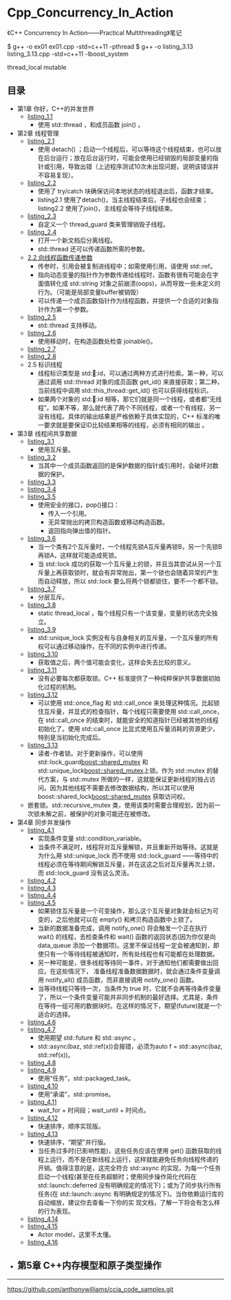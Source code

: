 # Cpp_Concurrency_In_Action
《C++ Concurrency In Action——Practical Multithreading》笔记

$ g++ -o ex01 ex01.cpp -std=c++11 -pthread
$ g++ -o listing_3.13 listing_3.13.cpp -std=c++11 -lboost_system

thread_local mutable

## 目录
- 第1章 你好，C++的并发世界
	- [listing_1.1](listing_1.1.cpp)
		- 使用 std::thread ，和成员函数 join() 。
- 第2章 线程管理
	- [listing_2.1](listing_2.1.cpp)
		- 使用 detach() ；启动一个线程后，可以等待这个线程结束，也可以放在后台运行；放在后台运行时，可能会使用已经销毁的局部变量的指针或引用，导致出错（上述程序测试10次未出现问题，说明该错误并不容易复现）。
    - [listing_2.2](listing_2.2.cpp)
    	- 使用了 try/catch 块确保访问本地状态的线程退出后，函数才结束。
    	- listing2.1 使用了detach()，当主线程结束后，子线程也会结束；listing2.2 使用了join()，主线程会等待子线程结束。
    - [listing_2.3](listing_2.3.cpp)
    	- 自定义一个 thread_guard 类来管理销毁子线程。
    - [listing_2.4](listing_2.4.cpp)
    	- 打开一个新文档后分离线程。
    	- std::thread 还可以传递函数所需的参数。
    - [2.2 向线程函数传递参数](2.2.cpp)
    	- 传参时，引用会被复制进线程中；如需使用引用，请使用 std::ref。
    	- 指向动态变量的指针作为参数传递给线程时，函数有很有可能会在字面值转化成 std::string 对象之前崩溃(oops)，从而导致一些未定义的行为。（可能是局部变量buffer被销毁）
    	- 可以传递一个成员函数指针作为线程函数，并提供一个合适的对象指针作为第一个参数。
    - [listing_2.5](listing_2.5.cpp)
    	- std::thread 支持移动。
    - [listing_2.6](listing_2.6.cpp)
    	- 使用移动时，在构造函数处检查 joinable()。
    - [listing_2.7](listing_2.7.cpp)
    - [listing_2.8](listing_2.8.cpp)
    - 2.5 标识线程
    	- 线程标识类型是 std::thread::id，可以通过两种方式进行检索。第一种，可以通过调用 std::thread 对象的成员函数 get_id() 来直接获取；第二种，当前线程中调用 std::this_thread::get_id() 也可以获得线程标识。
    	- 如果两个对象的 std::thread::id 相等，那它们就是同一个线程，或者都“无线程”。如果不等，那么就代表了两个不同线程，或者一个有线程，另一没有线程。具体的输出结果是严格依赖于具体实现的，C++ 标准的唯一要求就是要保证ID比较结果相等的线程，必须有相同的输出 。
- 第3章 线程间共享数据
	- [listing_3.1](listing_3.1.cpp)
		- 使用互斥量。
	- [listing_3.2](listing_3.2.cpp)
		- 当其中一个成员函数返回的是保护数据的指针或引用时，会破坏对数据的保护。
    - [listing_3.3](listing_3.3.cpp)
    - [listing_3.4](listing_3.4.cpp)
    - [listing_3.5](listing_3.5.cpp)
        - 使用安全的接口，pop()接口：
        	- 传入一个引用。
        	- 无异常抛出的拷贝构造函数或移动构造函数。
        	- 返回指向弹出值的指针。
    - [listing_3.6](listing_3.6.cpp)
        - 当一个类有2个互斥量时，一个线程先锁A互斥量再锁B，另一个先锁B再锁A，这样就可能造成死锁。
        - 当 std::lock 成功的获取一个互斥量上的锁，并且当其尝试从另一个互斥量上再获取锁时，就会有异常抛出，第一个锁也会随着异常的产生而自动释放，所以 std::lock 要么将两个锁都锁住，要不一个都不锁。
    - [listing_3.7](listing_3.7.cpp)
        - 分层互斥。
    - [listing_3.8](listing_3.8.cpp)
        - static thread_local ，每个线程只有一个该变量，变量的状态完全独立。
    - [listing_3.9](listing_3.9.cpp)
        - std::unique_lock 实例没有与自身相关的互斥量，一个互斥量的所有权可以通过移动操作，在不同的实例中进行传递。
    - [listing_3.10](listing_3.10.cpp)
        - 获取值之后，两个值可能会变化，这样会失去比较的意义。
    - [listing_3.11](listing_3.11.cpp)
        - 没有必要每次都获取锁。C++ 标准提供了一种纯粹保护共享数据初始化过程的机制。
    - [listing_3.12](listing_3.12.cpp)
        - 可以使用 std::once_flag 和 std::call_once 来处理这种情况。比起锁住互斥量，并显式的检查指针，每个线程只需要使用 std::call_once，在 std::call_once 的结束时，就能安全的知道指针已经被其他的线程初始化了。使用 std::call_once 比显式使用互斥量消耗的资源更少，特别是当初始化完成后。
    - [listing_3.13](listing_3.13.cpp)
        - 读者-作者锁。对于更新操作，可以使用 std::lock_guard<boost::shared_mutex> 和 std::unique_lock<boost::shared_mutex>上锁。作为 std::mutex 的替代方案，与 std::mutex 所做的一样，这就能保证更新线程的独占访问。因为其他线程不需要去修改数据结构，所以其可以使用 boost::shared_lock<boost::shared_mutex> 获取访问权。
    - 嵌套锁。std::recursive_mutex 类，使用该类时需要合理规划，因为前一次锁未解之前，被保护的对象可能还在被修改。
- 第4章 同步并发操作
	- [listing_4.1](listing_4.1.cpp)
		- 实现条件变量 std::condition_variable。
		- 当条件不满足时，线程将对互斥量解锁，并且重新开始等待。这就是为什么用 std::unique_lock 而不使用 std::lock_guard ——等待中的线程必须在等待期间解锁互斥量，并在这这之后对互斥量再次上锁，而 std::lock_guard 没有这么灵活。
	- [listing_4.2](listing_4.2.cpp)
	- [listing_4.3](listing_4.3.cpp)
	- [listing_4.4](listing_4.4.cpp)
	- [listing_4.5](listing_4.5.cpp)
		- 如果锁住互斥量是一个可变操作，那么这个互斥量对象就会标记为可变的，之后他就可以在 empty() 和拷贝构造函数中上锁了。
		- 当新的数据准备完成，调用 notify_one() 将会触发一个正在执行 wait() 的线程，去检查条件和 wait() 函数的返回状态(因为你仅是向 data_queue 添加一个数据项)。这里不保证线程一定会被通知到，即使只有一个等待线程被通知时，所有处线程也有可能都在处理数据。
		- 另一种可能是，很多线程等待同一事件，对于通知他们都需要做出回应。在这些情况下， 准备线程准备数据数据时，就会通过条件变量调用 notify_all() 成员函数，而非直接调用 notify_one() 函数。
		- 当等待线程只等待一次，当条件为 true 时，它就不会再等待条件变量了，所以一个条件变量可能并非同步机制的最好选择。尤其是，条件在等待一组可用的数据块时。在这样的情况下，期望(future)就是一个适合的选择。
	- [listing_4.6](listing_4.6.cpp)
	- [listing_4.7](listing_4.7.cpp)
		- 使用期望 std::future 和 std::async 。
		- std::async(baz, std::ref(x))会报错，必须为auto f = std::async(baz, std::ref(x))。
	- [listing_4.8](listing_4.8.cpp)
	- [listing_4.9](listing_4.9.cpp)
		- 使用“任务”，std::packaged_task。
	- [listing_4.10](listing_4.10.cpp)
		- 使用“承诺”，std::promise。
	- [listing_4.11](listing_4.11.cpp)
		- wait_for + 时间段；wait_until + 时间点。
	- [listing_4.12](listing_4.12.cpp)
		- 快速排序，顺序实现版。
	- [listing_4.13](listing_4.13.cpp)
    	- 快速排序，“期望”并行版。
    	- 当任务过多时(已影响性能)，这些任务应该在使用 get() 函数获取的线程上运行，而不是在新线程上运行，这样就能避免任务向线程传递的开销。值得注意的是，这完全符合 std::async 的实现，为每一个任务启动一个线程(甚至在任务超额时；使用同步操作简化代码在 std::launch::deferred 没有明确规定的情况下)；或为了同步执行所有任务(在 std::launch::async 有明确规定的情况下)。当你依赖运行库的自动缩放，建议你去查看一下你的实 现文档，了解一下将会有怎么样的行为表现。
    - [listing_4.14](listing_4.14.cpp)
    - [listing_4.15](listing_4.15.cpp)
    	- Actor model，这里不太懂。
    - [listing_4.16](listing_4.16.cpp)
- 第5章 C++内存模型和原子类型操作
	- 


---------
https://github.com/anthonywilliams/ccia_code_samples.git